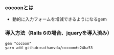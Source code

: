 ### cocoonとは
- 動的に入力フォームを増減できるようになるgem

### 導入方法（Rails 6の場合、jqueryを導入済み）
`gem "cocoon"`  
`yarn add github:nathanvda/cocoon#c24ba53`  

